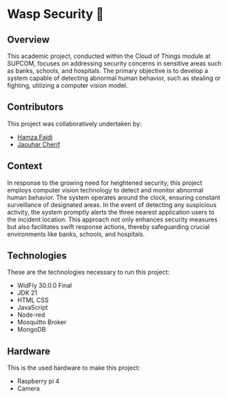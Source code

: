 # Wasp Security 🚀

## Overview

This academic project, conducted within the Cloud of Things module at SUPCOM, focuses on addressing security concerns in sensitive areas such as banks, schools, and hospitals. The primary objective is to develop a system capable of detecting abnormal human behavior, such as stealing or fighting, utilizing a computer vision model.

## Contributors

This project was collaboratively undertaken by:

- [Hamza Faidi](https://github.com/hamzafa1d1)
- [Jaouhar Cherif](https://github.com/J4wHar)

## Context

In response to the growing need for heightened security, this project employs computer vision technology to detect and monitor abnormal human behavior. The system operates around the clock, ensuring constant surveillance of designated areas. In the event of detecting any suspicious activity, the system promptly alerts the three nearest application users to the incident location. This approach not only enhances security measures but also facilitates swift response actions, thereby safeguarding crucial environments like banks, schools, and hospitals.

## Technologies

These are the technologies necessary to run this project:
- WidFly 30.0.0 Final
- JDK 21
- HTML CSS
- JavaScript
- Node-red
- Mosquitto Broker
- MongoDB

## Hardware

This is the used hardware to make this project:
- Raspberry pi 4
- Camera
